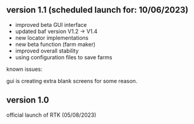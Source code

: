 ## version 1.1 (scheduled launch for: 10/06/2023)

- improved beta GUI interface
- updated baf version V1.2 -> V1.4
- new locator implementations
- new beta function (farm maker)
- improved overall stability
- using configuration files to save farms

known issues: 

gui is creating extra blank screens for some reason.

## version 1.0

official launch of RTK (05/08/2023)
